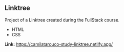 <h2>Linktree</h2>

<p>Project of a Linktree created during the FullStack course.</p>
<ul>
  <li>HTML</li>
  <li>CSS</li>
</ul>

<b>Link:</b> https://camilatarouco-study-linktree.netlify.app/

